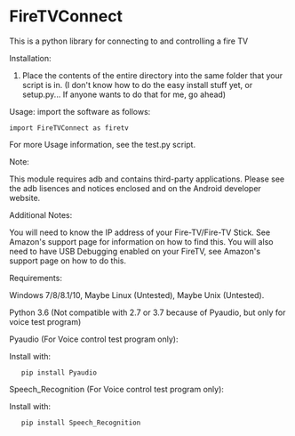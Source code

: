 # FireTVConnect
This is a python library for connecting to and controlling a fire TV 

Installation:

1. Place the contents of the entire directory into the same folder that your script is in.
 (I don't know how to do the easy install stuff yet, or setup.py... If anyone wants to do that for me, go ahead)


Usage:
  import the software as follows:
  
    import FireTVConnect as firetv
    
 For more Usage information, see the test.py script.
 
 
 
Note:

  This module requires adb and contains third-party applications. Please see the adb lisences and notices enclosed and on the Android developer website.

Additional Notes:

  You will need to know the IP address of your Fire-TV/Fire-TV Stick. See Amazon's support page for information on how to find this. You will also need to have USB Debugging enabled on your FireTV, see Amazon's support page on how to do this.

Requirements:

Windows 7/8/8.1/10, Maybe Linux (Untested), Maybe Unix (Untested).

Python 3.6 (Not compatible with 2.7 or 3.7 because of Pyaudio, but only for voice test program)

Pyaudio (For Voice control test program only):

 Install with:
 
       pip install Pyaudio
       
Speech_Recognition (For Voice control test program only):

 Install with:
 
       pip install Speech_Recognition
